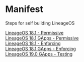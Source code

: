 # Manifest
Steps for self building LineageOS

[LineageOS 18.1 - Permissive](https://github.com/Galaxy-J5-Unofficial-LineageOS/Manifest/blob/main/LOS-18.1-Permissive.md) <br/>
[LineageOS 18.1 GApps - Permissive](https://github.com/Galaxy-J5-Unofficial-LineageOS/Manifest/blob/main/LOS-18.1-GApps-Permissive.md) <br/>
[LineageOS 18.1 - Enforcing](https://github.com/Galaxy-J5-Unofficial-LineageOS/Manifest/blob/main/LOS-18.1-Enforcing.md) <br/>
[LineageOS 18.1 GApps - Enforcing](https://github.com/Galaxy-J5-Unofficial-LineageOS/Manifest/blob/main/LOS-18.1-GApps-Enforcing.md) <br/>
[LineageOS 19.0 GApps - Testing](https://github.com/Galaxy-J5-Unofficial-LineageOS/Manifest/blob/main/LOS-19.0-Permissive.md)
